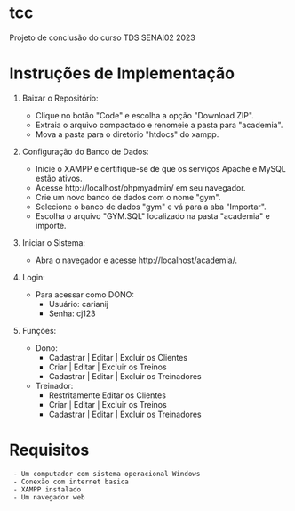 # tcc
Projeto de conclusão do curso TDS SENAI02 2023

# Instruções de Implementação

1. Baixar o Repositório:<br />
     - Clique no botão "Code" e escolha a opção "Download ZIP".<br />
     - Extraia o arquivo compactado e renomeie a pasta para "academia".<br />
     - Mova a pasta para o diretório "htdocs" do xampp.<br />

2. Configuração do Banco de Dados:<br />
     - Inicie o XAMPP e certifique-se de que os serviços Apache e MySQL estão ativos.<br />
     - Acesse http://localhost/phpmyadmin/ em seu navegador.<br />
     - Crie um novo banco de dados com o nome "gym".<br />
     - Selecione o banco de dados "gym" e vá para a aba "Importar".<br />
     - Escolha o arquivo "GYM.SQL" localizado na pasta "academia" e importe.<br />

3. Iniciar o Sistema:<br />
     - Abra o navegador e acesse http://localhost/academia/.<br />

4. Login:<br />
     - Para acessar como DONO:
       - Usuário: carianij
       - Senha: cj123

5. Funções:<br />
     - Dono:
       - Cadastrar | Editar | Excluir os Clientes
       - Criar | Editar | Excluir os Treinos
       - Cadastrar | Editar | Excluir os Treinadores
     - Treinador:
       - Restritamente Editar os Clientes
       - Criar | Editar | Excluir os Treinos
       - Cadastrar | Editar | Excluir os Treinadores
      
# Requisitos 
     - Um computador com sistema operacional Windows
     - Conexão com internet basica
     - XAMPP instalado
     - Um navegador web

